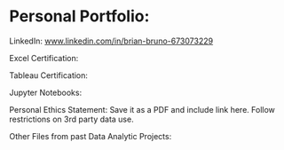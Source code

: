 # Personal Portfolio: 

LinkedIn: www.linkedin.com/in/brian-bruno-673073229

Excel Certification: 

Tableau Certification: 

Jupyter Notebooks: 

Personal Ethics Statement: Save it as a PDF and include link here. Follow restrictions on 3rd party data use.

Other Files from past Data Analytic Projects: 
